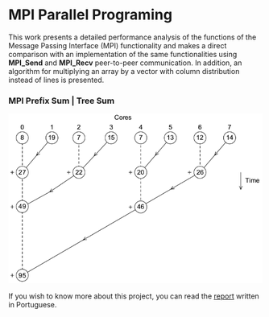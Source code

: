 # MPI Parallel Programing

This work presents a detailed performance analysis of the functions of the Message Passing Interface (MPI) functionality and makes a direct comparison with an implementation of the same functionalities using **MPI_Send** and **MPI_Recv** peer-to-peer communication. In addition, an algorithm for multiplying an array by a vector with column distribution instead of lines is presented.
### MPI Prefix Sum | Tree Sum
![](https://github.com/jaimedantas/Parallel-Programing-MPI/blob/master/smart-sum.png)

If you wish to know more about this project, you can read the [report](https://github.com/jaimedantas/Parallel-Programing-MPI/blob/master/full_report.pdf) written in Portuguese.
